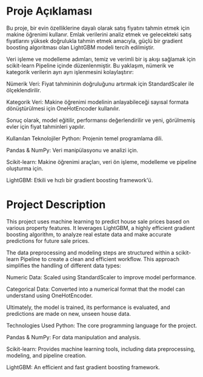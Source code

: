 
# Proje Açıklaması
Bu proje, bir evin özelliklerine dayalı olarak satış fiyatını tahmin etmek için makine öğrenimi kullanır. Emlak verilerini analiz etmek ve gelecekteki satış fiyatlarını yüksek doğrulukla tahmin etmek amacıyla, güçlü bir gradient boosting algoritması olan LightGBM modeli tercih edilmiştir.

Veri işleme ve modelleme adımları, temiz ve verimli bir iş akışı sağlamak için scikit-learn Pipeline içinde düzenlenmiştir. Bu yaklaşım, nümerik ve kategorik verilerin ayrı ayrı işlenmesini kolaylaştırır:

Nümerik Veri: Fiyat tahmininin doğruluğunu artırmak için StandardScaler ile ölçeklendirilir.

Kategorik Veri: Makine öğrenimi modelinin anlayabileceği sayısal formata dönüştürülmesi için OneHotEncoder kullanılır.

Sonuç olarak, model eğitilir, performansı değerlendirilir ve yeni, görülmemiş evler için fiyat tahminleri yapılır.

Kullanılan Teknolojiler
Python: Projenin temel programlama dili.

Pandas & NumPy: Veri manipülasyonu ve analizi için.

Scikit-learn: Makine öğrenimi araçları, veri ön işleme, modelleme ve pipeline oluşturma için.

LightGBM: Etkili ve hızlı bir gradient boosting framework'ü.

# Project Description
This project uses machine learning to predict house sale prices based on various property features. It leverages LightGBM, a highly efficient gradient boosting algorithm, to analyze real estate data and make accurate predictions for future sale prices.

The data preprocessing and modeling steps are structured within a scikit-learn Pipeline to create a clean and efficient workflow. This approach simplifies the handling of different data types:

Numeric Data: Scaled using StandardScaler to improve model performance.

Categorical Data: Converted into a numerical format that the model can understand using OneHotEncoder.

Ultimately, the model is trained, its performance is evaluated, and predictions are made on new, unseen house data.

Technologies Used
Python: The core programming language for the project.

Pandas & NumPy: For data manipulation and analysis.

Scikit-learn: Provides machine learning tools, including data preprocessing, modeling, and pipeline creation.

LightGBM: An efficient and fast gradient boosting framework.
